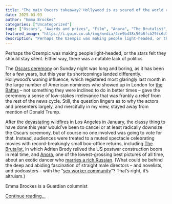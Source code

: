```yaml
---
title: "The main Oscars takeaway? Hollywood is as scared of the world right now as you and I are | Emma Brockes"
date: 2025-03-03
author: "Emma Brockes"
categories: ["Uncategorized"]
tags: ["Oscars", "Awards and prizes", "Film", "Anora", "The Brutalist", "Donald Trump", "US news", "World news", "Culture"]
featured_image: "https://i.guim.co.uk/img/media/4ce9bd38c56b6fcb29fc6d346f3b1392d9231a8a/0_25_2702_1622/master/2702.jpg?width=140&quality=85&auto=format&fit=max&s=e48850aa60f19e0302425cdf59010a65"
description: "Perhaps the Ozempic was making people light-headed, or the stars felt they should stay silent. Either way, there was a notable lack of politicsThe Oscars ceremo..."
---
```


Perhaps the Ozempic was making people light-headed, or the stars felt they should stay silent. Either way, there was a notable lack of politics

The [Oscars ceremony](https://www.theguardian.com/film/2025/mar/03/oscars-2025-wrap-academy-awards-key-takeaways) on Sunday night was long and boring, as it has been for a few years, but this year its shortcomings landed differently. Hollywood’s waning influence, which registered most glaringly last month in the large number of American nominees who showed up in London for [the Baftas](https://www.theguardian.com/film/2025/feb/16/mikey-madison-star-bafta-2025-conclave-wins-big) – not something they were inclined to do in better times – gave the ceremony a sense of low-stakes irrelevance that was frankly a relief from the rest of the news cycle. Still, the question lingers as to why the actors and presenters largely, and mercifully in my view, stayed away from mention of Donald Trump.

After the [devastating wildfires](https://www.theguardian.com/film/2025/mar/02/host-conan-obrien-oscars) in Los Angeles in January, the classy thing to have done this year would’ve been to cancel or at least radically downsize the Oscars ceremony, but of course no one involved was going to vote for that. Instead, audiences were treated to a muted spectacle celebrating movies with record-breakingly small box-office returns, including [The Brutalist](https://www.theguardian.com/film/2025/jan/26/the-brutalist-brady-corbet-review-colossal-architecture-drama-adrien-brody), in which Adrien Brody relived the US postwar construction boom in real time, and [Anora](https://www.theguardian.com/film/2025/mar/03/oscars-2025-how-anora-won-best-picture), one of the lowest-grossing best pictures of all time, about an exotic dancer who [marries a rich Russian](https://www.theguardian.com/film/2025/mar/03/anora-oscar-triumph-russian-state-propagandists-overjoyed). (What could be behind the deep and abiding fascination of straight male directors – and novelists, and podcasters – with the “[sex worker community](https://www.theguardian.com/film/2025/mar/03/mikey-madison-oscar-best-actress-anora)”? That’s right, it’s altruism.)

Emma Brockes is a Guardian columnist

[Continue reading...](https://www.theguardian.com/commentisfree/2025/mar/03/oscars-takeaway-hollywood-scared-stars-politics)
